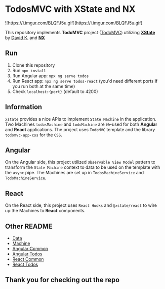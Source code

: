 # TodosMVC with XState and NX

![https://i.imgur.com/BLQFJ5u.gif](https://i.imgur.com/BLQFJ5u.gif)

This repository implements **TodoMVC** project ([TodoMVC](http://todomvc.com/)) utilizing **[XState](https://xstate.js.org/)** by [David K.](https://twitter.com/DavidKPiano) and **[NX](https://nx.dev)**

## Run
1. Clone this repository
2. Run `npm install`
3. Run Angular app: `npx ng serve todos`
4. Run React app: `npx ng serve todos-react`
(you'd need different ports if you run both at the same time)
5. Check `localhost:{port}` (default to 4200)

## Information

`xstate` provides a nice APIs to implement `State Machine` in the application. Two Machines `todosMachine` and `todoMachine` are re-used for both **Angular** and **React** applications. 
The project uses `TodoMVC` template and the library `todomvc-app-css` for the `CSS`.

## Angular

On the Angular side, this project utilized `Observable View Model` pattern to transform the `State Machine` context to data to be used on the template with the `async` pipe.
The Machines are set up in `TodosMachineService` and `TodoMachineService`.

## React

On the React side, this project uses `React Hooks` and `@xstate/react` to wire up the Machines to **React** components.

## Other README

- [Data](./libs/data)
- [Machine](./libs/machine)
- [Angular Common](./libs/ng-common)
- [Angular Todos](./libs/ng-todos)
- [React Common](./libs/react-common)
- [React Todos](./libs/react-todos)

## Thank you for checking out the repo
 

